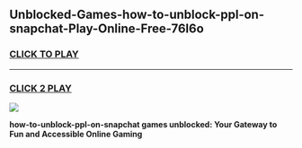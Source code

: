 
## Unblocked-Games-how-to-unblock-ppl-on-snapchat-Play-Online-Free-76l6o
<h3>
<a href="https://premium76.site?title=how-to-unblock-ppl-on-snapchat&ref=26A">CLICK TO PLAY</a></h3>
<hr>

<h3>
<a href="https://premium76.site?title=how-to-unblock-ppl-on-snapchat&ref=26A">CLICK 2 PLAY</a>
  
</h3>

<a href="https://premium76.site?title=how-to-unblock-ppl-on-snapchat&ref=26A"><img src="https://clearcache.store/games.png"></a>


**how-to-unblock-ppl-on-snapchat games unblocked: Your Gateway to Fun and Accessible Online Gaming**
